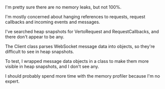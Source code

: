 I'm pretty sure
there are no memory leaks,
but not 100%.

I'm mostly concerned about
hanging references to requests,
request callbacks
and incoming events and messages.

I've searched heap snapshots
for VertoRequest and RequestCallbacks,
and there don't appear to be any.

The Client class
parses WebSocket message data
into objects,
so they're difficult to see
in heap snapshots.

To test,
I wrapped message data objects
in a class
to make them more visible
in heap snapshots,
and I don't see any.

I should probably spend more time
with the memory profiler
because I'm no expert.
